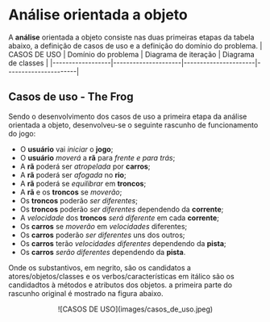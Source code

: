 # Análise orientada a objeto
A **análise** orientada a objeto consiste nas duas primeiras etapas da tabela abaixo, a definição de casos de uso e a definição do domínio do problema.
|     CASOS DE USO | Domínio do problema | Diagrama de iteração | Diagrama de classes  |
|------------------|---------------------|----------------------|----------------------|

## Casos de uso - The Frog

Sendo o desenvolvimento dos casos de uso a primeira etapa da análise orientada a objeto, desenvolveu-se o seguinte rascunho de funcionamento do jogo:

* O **usuário** vai *iniciar* o **jogo**;
* O **usuário** *moverá* a **rã** para *frente e para trás*;
* A **rã** poderá ser *atropelada* por **carros**;
* A **rã** poderá ser *afogada* no **rio**;
* A **rã** poderá se *equilibrar* em **troncos**;
* A **rã** e os **troncos** se *moverão*;
* Os **troncos** poderão *ser diferentes*;
* Os **troncos** poderão *ser diferentes* dependendo da **corrente**;
* A *velocidade* dos **troncos** *será diferente* em cada **corrente**;
* Os **carros** se *moverão* em *velocidades* diferentes;
* Os **carros** poderão *ser diferentes* uns dos outros;
* Os **carros** terão *velocidades diferentes* dependendo da **pista**;
* Os **carros** *serão diferentes* dependendo da **pista**.
  
Onde os substantivos, em negrito, são os candidatos a atores/objetos/classes e os verbos/características em itálico são os candidadtos à métodos e atributos dos objetos. a primeira parte do rascunho original é mostrado na figura abaixo.

<div align="center">
![CASOS DE USO](images/casos_de_uso.jpeg)
<div/>